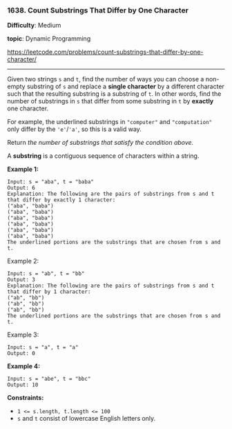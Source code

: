 ### 1638. Count Substrings That Differ by One Character

**Difficulty**: Medium

**topic**: Dynamic Programming

<https://leetcode.com/problems/count-substrings-that-differ-by-one-character/>

***

Given two strings `s` and `t`, find the number of ways you can choose a non-empty substring of `s` and replace a **single character** by a different character such that the resulting substring is a substring of `t`. In other words, find the number of substrings in `s` that differ from some substring in `t` by **exactly** one character.

For example, the underlined substrings in `"computer"` and `"computation"` only differ by the `'e'`/`'a'`, so this is a valid way.

Return *the number of substrings that satisfy the condition above.*

A **substring** is a contiguous sequence of characters within a string.

 

**Example 1:**

```
Input: s = "aba", t = "baba"
Output: 6
Explanation: The following are the pairs of substrings from s and t that differ by exactly 1 character:
("aba", "baba")
("aba", "baba")
("aba", "baba")
("aba", "baba")
("aba", "baba")
("aba", "baba")
The underlined portions are the substrings that are chosen from s and t.
```



Example 2:



```
Input: s = "ab", t = "bb"
Output: 3
Explanation: The following are the pairs of substrings from s and t that differ by 1 character:
("ab", "bb")
("ab", "bb")
("ab", "bb")
The underlined portions are the substrings that are chosen from s and t.
```

Example 3:



```
Input: s = "a", t = "a"
Output: 0
```

**Example 4:**

```
Input: s = "abe", t = "bbc"
Output: 10
```

 

**Constraints:**

- `1 <= s.length, t.length <= 100`
- `s` and `t` consist of lowercase English letters only.